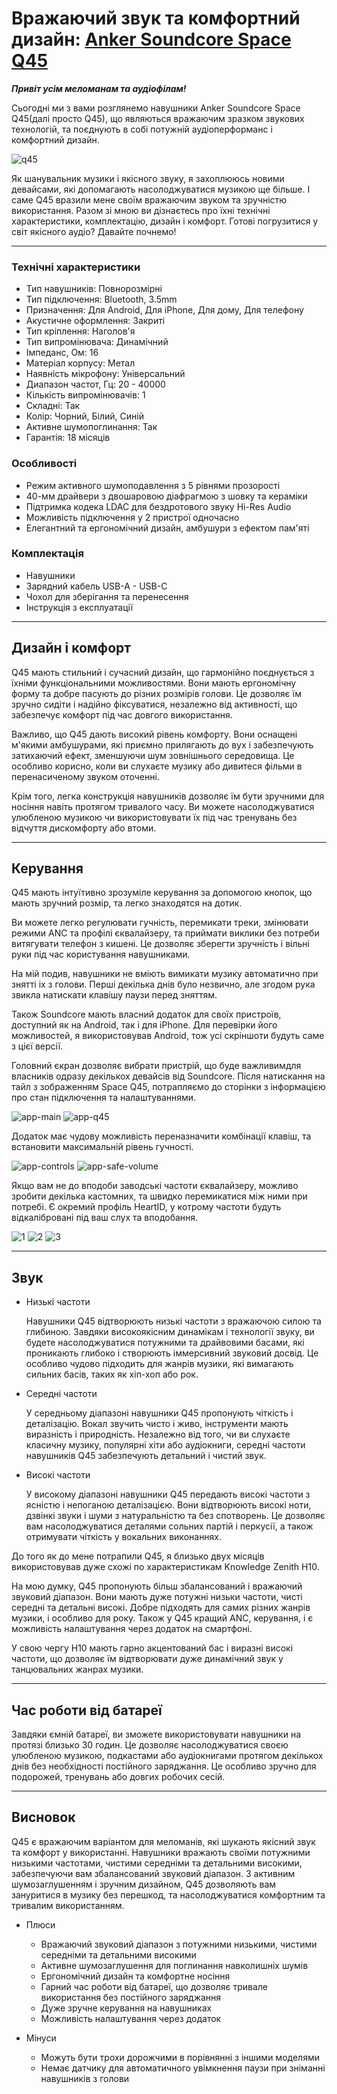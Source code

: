 # Вражаючий звук та комфортний дизайн: [Anker Soundcore Space Q45](https://soundmag.ua/uk/besprovodnye-naushniki-anker-soundsore-space-q45-blue.html 'Сторінка на soundmag.ua')

**_Привіт усім меломанам та аудіофілам!_**

Сьогодні ми з вами розглянемо навушники Anker Soundcore Space Q45(далі просто Q45), що являються вражаючим зразком звукових технологій, та поєднують в собі потужній аудіоперформанс і комфортний дизайн.

![q45](images/SPACE_Q45/q45.jpeg)

Як шанувальник музики і якісного звуку, я захоплююсь новими девайсами, які допомагають насолоджуватися музикою ще більше. І саме Q45 вразили мене своїм вражаючим звуком та зручністю використання. Разом зі мною ви дізнаєтесь про їхні технічні характеристики, комплектацію, дизайн і комфорт. Готові погрузитися у світ якісного аудіо? Давайте почнемо!

---

### Технічні характеристики

- Тип навушників: Повнорозмірні
- Тип підключення: Bluetooth, 3.5mm
- Призначення: Для Android, Для iPhone, Для дому, Для телефону
- Акустичне оформлення: Закриті
- Тип кріплення: Наголов'я
- Тип випромінювача: Динамічний
- Імпеданс, Ом: 16
- Матеріал корпусу: Метал
- Наявність мікрофону: Універсальний
- Диапазон частот, Гц: 20 - 40000
- Кількість випромінювачів: 1
- Складні: Так
- Колір: Чорний, Білий, Синій
- Активне шумопоглинання: Так
- Гарантія: 18 місяців

### Особливості

- Режим активного шумоподавлення з 5 рівнями прозорості
- 40-мм драйвери з двошаровою діафрагмою з шовку та кераміки
- Підтримка кодека LDAC для бездротового звуку Hi-Res Audio
- Можливість підключення у 2 пристрої одночасно
- Елегантний та ергономічний дизайн, амбушури з ефектом пам'яті

### Комплектація

- Навушники
- Зарядний кабель USB-A - USB-C
- Чохол для зберігання та перенесення
- Інструкція з експлуатації

---

## Дизайн і комфорт

Q45 мають стильний і сучасний дизайн, що гармонійно поєднується з їхніми функціональними можливостями. Вони мають ергономічну форму та добре пасують до різних розмірів голови. Це дозволяє їм зручно сидіти і надійно фіксуватися, незалежно від активності, що забезпечує комфорт під час довгого використання.

Важливо, що Q45 дають високий рівень комфорту. Вони оснащені м'якими амбушурами, які приємно прилягають до вух і забезпечують затихаючий ефект, зменшуючи шум зовнішнього середовища. Це особливо корисно, коли ви слухаєте музику або дивитеся фільми в перенасиченому звуком оточенні.

Крім того, легка конструкція навушників дозволяє їм бути зручними для носіння навіть протягом тривалого часу. Ви можете насолоджуватися улюбленою музикою чи використовувати їх під час тренувань без відчуття дискомфорту або втоми.

---

## Керування

Q45 мають інтуїтивно зрозуміле керування за допомогою кнопок, що мають зручний розмір, та легко знаходятся на дотик.

Ви можете легко регулювати гучність, перемикати треки, змінювати режими ANC та профілі єквалайзеру, та приймати виклики без потреби витягувати телефон з кишені. Це дозволяє зберегти зручність і вільні руки під час користування навушниками.

На мій подив, навушники не вміють вимикати музику автоматично при знятті іх з голови. Перші декілька днів було незвично, але згодом рука звикла натискати клавішу паузи перед зняттям.

Також Soundcore мають власний додаток для своїх пристроїв, доступний як на Android, так і для iPhone. Для перевірки його можливостей, я використовував Android, тож усі скріншоти будуть саме з цієї версії.

Головний єкран дозволяє вибрати пристрій, що буде важливимдля власників одразу декількох девайсів від Soundcore. Після натискання на тайл з зображенням Space Q45, потрапляємо до сторінки з інформацією про стан підключення та налаштуваннями.

![app-main](images/SPACE_Q45/app-main.jpeg)
![app-q45](images/SPACE_Q45/app-q45.jpeg)

Додаток має чудову можливість переназначити комбінації клавіш, та встановити максимальній рівень гучності.

![app-controls](images/SPACE_Q45/app-controls.jpeg)
![app-safe-volume](images/SPACE_Q45/app-safe-volume.jpeg)

Якщо вам не до вподоби заводські частоти єквалайзеру, можливо зробити декілька кастомних, та швидко перемикатися між ними при потребі. Є окремий профіль HeartID, у котрому частоти будуть відкалібровані під ваш слух та вподобання.

![1](images/SPACE_Q45/app-hearing-test-1.jpeg)
![2](images/SPACE_Q45/app-hearing-test-2.jpeg)
![3](images/SPACE_Q45/app-hearing-test-result.jpeg)

---

## Звук

- Низькі частоти

  Навушники Q45 відтворюють низькі частоти з вражаючою силою та глибиною. Завдяки високоякісним динамікам і технології звуку, ви будете насолоджуватися потужними та драйвовими басами, які проникають глибоко і створюють іммерсивний звуковий досвід. Це особливо чудово підходить для жанрів музики, які вимагають сильних басів, таких як хіп-хоп або рок.

- Середні частоти

  У середньому діапазоні навушники Q45 пропонують чіткість і деталізацію. Вокал звучить чисто і живо, інструменти мають виразність і природність. Незалежно від того, чи ви слухаєте класичну музику, популярні хіти або аудіокниги, середні частоти навушників Q45 забезпечують детальний і чистий звук.

- Високі частоти

  У високому діапазоні навушники Q45 передають високі частоти з ясністю і непоганою деталізацією. Вони відтворюють високі ноти, дзвінкі звуки і шуми з натуральністю та без спотворень. Це дозволяє вам насолоджуватися деталями сольних партій і перкусії, а також отримувати чіткість у вокальних виконаннях.

До того як до мене потрапили Q45, я близько двух місяців використовував дуже схожі по характеристикам Knowledge Zenith H10.

На мою думку, Q45 пропонують більш збалансований і вражаючий звуковий діапазон. Вони мають дуже потужні низьки частоти, чисті середні та детальні високі. Добре підходять для самих різних жанрів музики, і особливо для року. Також у Q45 кращий ANC, керування, і є можливість налаштування через додаток на смартфоні.

У свою чергу H10 мають гарно акцентований бас і виразні високі частоти, що дозволяє їм відтворювати дуже динамічний звук у танцювальних жанрах музики.

---

## Час роботи від батареї

Завдяки ємній батареї, ви зможете використовувати навушники на протязі близько 30 годин. Це дозволяє насолоджуватися своєю улюбленою музикою, подкастами або аудіокнигами протягом декількох днів без необхідності постійного заряджання. Це особливо зручно для подорожей, тренувань або довгих робочих сесій.

---

## Висновок

Q45 є вражаючим варіантом для меломанів, які шукають якісний звук та комфорт у використанні. Навушники вражають своїми потужними низькими частотами, чистими середніми та детальними високими, забезпечуючи вам збалансований звуковий діапазон. З активним шумозаглушенням і зручним дизайном, Q45 дозволяють вам зануритися в музику без перешкод, та насолоджуватися комфортним та тривалим використанням.

- Плюси

  - Вражаючий звуковий діапазон з потужними низькими, чистими середніми та детальними високими
  - Активне шумозаглушення для поглинання навколишніх шумів
  - Ергономічний дизайн та комфортне носіння
  - Гарний час роботи від батареї, що дозволяє тривале використання без постійного заряджання
  - Дуже зручне керування на навушниках
  - Можливість налаштування через додаток

- Мінуси

  - Можуть бути трохи дорожчими в порівнянні з іншими моделями
  - Немає датчику для автоматичного увімкнення паузи при зніманні навушників з голови
